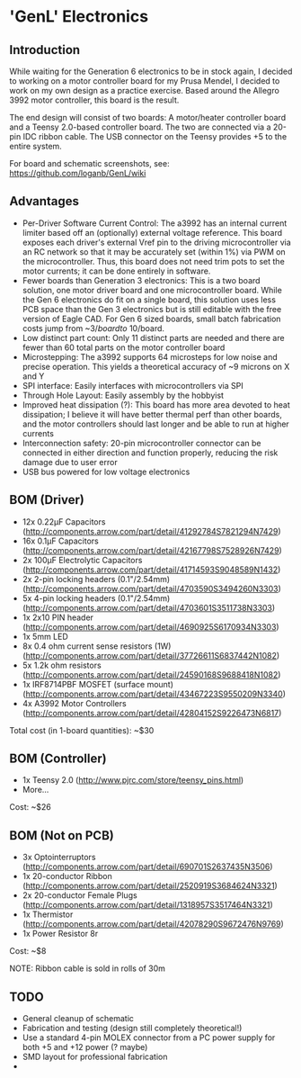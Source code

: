 'GenL' Electronics
=================

Introduction
------------

While waiting for the Generation 6 electronics to be in stock again, I decided to working on a motor controller board for my Prusa Mendel, I decided to work on my own design as a practice exercise. Based around the Allegro 3992 motor controller, this board is the result. 

The end design will consist of two boards: A motor/heater controller board and a Teensy 2.0-based controller board. The two are connected via a 20-pin IDC ribbon cable. The USB connector on the Teensy provides +5 to the entire system. 

For board and schematic screenshots, see: https://github.com/loganb/GenL/wiki

Advantages
----------

* Per-Driver Software Current Control: The a3992 has an internal current limiter based off an (optionally) external voltage reference. This board exposes each driver's  external Vref pin to the driving microcontroller via an RC network so that it may be accurately set (within 1%) via PWM on the microcontroller. Thus, this board does not need trim pots to set the motor currents; it can be done entirely in software. 
* Fewer boards than Generation 3 electronics: This is a two board solution, one motor driver board and one microcontroller board. While the Gen 6 electronics do fit on a single board, this solution uses less PCB space than the Gen 3 electronics but is still editable with the free version of Eagle CAD. For Gen 6 sized boards, small batch fabrication costs jump from ~$3/board to ~$10/board. 
* Low distinct part count: Only 11 distinct parts are needed and there are fewer than 60 total parts on the motor controller board
* Microstepping: The a3992 supports 64 microsteps for low noise and precise operation. This yields a theoretical accuracy of ~9 microns on X and Y
* SPI interface: Easily interfaces with microcontrollers via SPI
* Through Hole Layout: Easily assembly by the hobbyist
* Improved heat dissipation (?): This board has more area devoted to heat dissipation; I believe it will have better thermal perf than other boards, and the motor controllers should last longer and be able to run at higher currents
* Interconnection safety: 20-pin microcontroller connector can be connected in either direction and function properly, reducing the risk damage due to user error
* USB bus powered for low voltage electronics

BOM (Driver)
------------
* 12x 0.22µF Capacitors (http://components.arrow.com/part/detail/41292784S7821294N7429)
* 16x 0.1µF  Capacitors (http://components.arrow.com/part/detail/42167798S7528926N7429)
* 2x  100µF  Electrolytic Capacitors (http://components.arrow.com/part/detail/41714593S9048589N1432)
* 2x  2-pin locking headers (0.1"/2.54mm) (http://components.arrow.com/part/detail/4703590S3494260N3303)
* 5x  4-pin locking headers (0.1"/2.54mm) (http://components.arrow.com/part/detail/4703601S3511738N3303)
* 1x  2x10 PIN header (http://components.arrow.com/part/detail/4690925S6170934N3303)
* 1x  5mm LED
* 8x  0.4 ohm current sense resistors (1W) (http://components.arrow.com/part/detail/37726611S6837442N1082)
* 5x  1.2k ohm resistors (http://components.arrow.com/part/detail/24590168S9688418N1082)
* 1x  IRF8714PBF MOSFET (surface mount) (http://components.arrow.com/part/detail/43467223S9550209N3340)
* 4x  A3992 Motor Controllers (http://components.arrow.com/part/detail/42804152S9226473N6817)

Total cost (in 1-board quantities): ~$30

BOM (Controller)
----------------

* 1x Teensy 2.0 (http://www.pjrc.com/store/teensy_pins.html)
* More...

Cost: ~$26

BOM (Not on PCB)
----------------
* 3x Optointerruptors (http://components.arrow.com/part/detail/690701S2637435N3506)
* 1x 20-conductor Ribbon (http://components.arrow.com/part/detail/2520919S3684624N3321)
* 2x 20-conductor Female Plugs (http://components.arrow.com/part/detail/1318957S3517464N3321)
* 1x Thermistor (http://components.arrow.com/part/detail/42078290S9672476N9769)
* 1x Power Resistor 8r

Cost: ~$8

NOTE: Ribbon cable is sold in rolls of 30m


TODO
----

* General cleanup of schematic
* Fabrication and testing (design still completely theoretical!)
* Use a standard 4-pin MOLEX connector from a PC power supply for both +5 and +12 power (? maybe)
* SMD layout for professional fabrication
* 